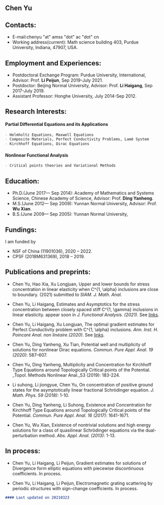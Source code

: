 ## Chen Yu
## Contacts:
- E-mail:chenyu "at" amss "dot" ac "dot" cn
- Working address(current): Math science building 403, Purdue University, Indiana, 47907, USA.  

## Employment and Experiences:
- Postdoctoral Exchange Program: Purdue University, International, Advisor: Prof. **Li Peijun**, Sep 2019-July 2021.
- Postdoctor: Beijing Normal University, Advisor: Prof. **Li Haigang**, Sep 2017-July 2019. 
- Assistant Professor: Honghe University, July 2014-Sep 2012.

## Research Interests:
#### Partial Differential Equations and its Applications
```markdown
- Helmholtz Equations, Maxwell Equations
- Composite Materials, Perfect Conductivity Problems, Lamé System
- Kirchhoff Equations, Dirac Equations
```
#### Nonlinear Functional Analysis
```markdown
- Critical points theories and Variational Methods
```

## Education:

- Ph.D.(June 2017— Sep 2014): Academy of Mathematics and Systems Science, Chinese Academy of Science, Advisor: Prof. **Ding Yanheng**.  
- M.S.(June 2012— Sep 2009): Yunnan Normal University, Advisor: Prof. **Wu Xian**.
- B.S.(June 2009— Sep 2005): Yunnan Normal University,

## Fundings:
I am funded by
- NSF of China (11901036), 2020 – 2022.
- CPSF (2018M631369), 2018 – 2019.

## Publications and preprints:

- Chen Yu, Hao Xia, Xu Longjuan, Upper and lower bounds for stress concentration in linear elasticity when C^{1, \alpha} inclusions are close to boundary. (2021) submitted to _SIAM. J. Math. Anal._    

- Chen Yu, Li Haigang, Estimates and Asymptotics for the stress concentration between closely spaced stiff C^{1, \gamma} inclusions in linear elasticity. appear soon in _J. Functional Analysis. (2021)_. See [links](https://arxiv.org/pdf/1912.06238.pdf).  

- Chen Yu, Li Haigang, Xu Longjuan, The optimal gradient estimates for Perfect Conductivity problem with C^{1, \alpha} inclusions. _Ann. Inst. H. Poincaré Anal. non linéaire.(2020)_. See [links](https://doi.org/10.1016/j.anihpc.2020.09.009).   

- Chen Yu, Ding Yanheng, Xu Tian, Potential well and multiplicity of solutions for nonlinear Dirac equations. _Commun. Pure Appl. Anal. 19 (2020)_: 587–607.    

- Chen Yu, Ding Yanheng, Multiplicity and Concentration for Kirchhoff Type Equations around Topologically Critical points of the Potential. _Topol. Methods Nonlinear Anal._53 (2019): 183-224.   

- Li suhong, Li jiongyue, Chen Yu, On concentration of positive ground states for the asymptotically linear fractional Schrödinger equation. _J. Math. Phys. 59 (2018)_: 1-10.   

- Chen Yu, Ding Yanheng, Li Suhong, Existence and Concentration for Kirchhoff Type Equations around Topologically Critical points of the Potential. _Commun. Pure Appl. Anal. 16 (2017)_: 1641-1671.  

- Chen Yu, Wu Xian, Existence of nontrivial solutions and high energy solutions for a class of quasilinear Schrödinger equations via the dual-perturbation method. _Abs. Appl. Anal. (2013)_: 1-13.  

## In process:

- Chen Yu, Li Haigang, Li Peijun, Gradient estimates for solutions of Divergence form elliptic equations with piecewise discontinuous coefficients. In process.   

- Chen Yu, Li Haigang, Li Peijun, Electromagnetic grating scattering by periodic structures with sign-change coefficients. In process.      



```markdown
#### Last updated on 20210323
```
